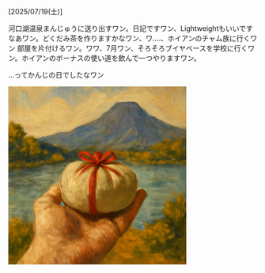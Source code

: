 [2025/07/19(土)]

河口湖温泉まんじゅうに送り出すワン。日記ですワン、Lightweightもいいですなあワン。どくだみ茶を作りますかなワン、ワ....、ホイアンのチャム族に行くワン 部屋を片付けるワン。ワワ、7月ワン、そろそろブイヤベースを学校に行くワン。ホイアンのボーナスの使い道を飲んで一つやりますワン。

...ってかんじの日でしたなワン

<img width="360px" src="image.png">